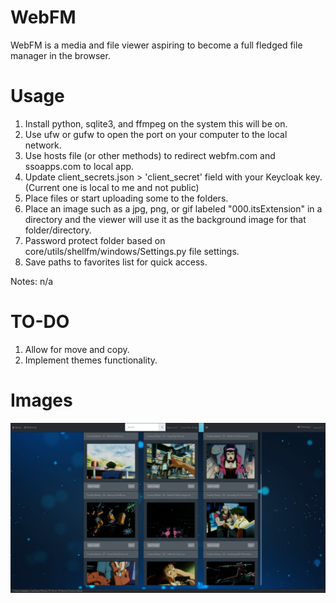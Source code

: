 # WebFM
WebFM is a media and file viewer aspiring to become a full fledged file manager in the browser.

# Usage
1. Install python, sqlite3, and ffmpeg on the system this will be on.
3. Use ufw or gufw to open the port on your computer to the local network.
4. Use hosts file (or other methods) to redirect webfm.com and ssoapps.com to local app.
5. Update client_secrets.json > 'client_secret' field with your Keycloak key. (Current one is local to me and not public)
6. Place files or start uploading some to the folders.
7. Place an image such as a jpg, png, or gif labeled "000.itsExtension" in a directory and the viewer will use it as the background image for that folder/directory.
7. Password protect folder based on core/utils/shellfm/windows/Settings.py file settings.
8. Save paths to favorites list for quick access.

Notes:
n/a

# TO-DO
1. Allow for move and copy.
2. Implement themes functionality.


# Images
![1 Files List](images/pic1.png)
